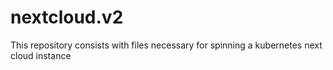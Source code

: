 # nextcloud.v2

This repository consists with files necessary for spinning a kubernetes next cloud instance
